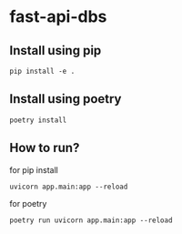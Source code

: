 # fast-api-dbs

## Install using pip

```
pip install -e .
```

## Install using poetry

```
poetry install
```

## How to run?
for pip install
```
uvicorn app.main:app --reload
```
for poetry
```
poetry run uvicorn app.main:app --reload
```
